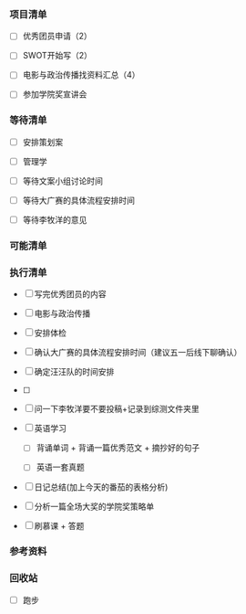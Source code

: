 ### 项目清单

- [ ] 优秀团员申请（2）

- [ ] SWOT开始写（2）

- [ ] 电影与政治传播找资料汇总（4）

- [ ] 参加学院奖宣讲会

  

### 等待清单

- [ ] 安排策划案

- [ ] 管理学

- [ ] 等待文案小组讨论时间

- [ ] 等待大广赛的具体流程安排时间

- [ ] 等待李牧洋的意见

  

### 可能清单




### 执行清单


- [ ] 写完优秀团员的内容

- [ ] 电影与政治传播

- [ ] 安排体检

- [ ] 确认大广赛的具体流程安排时间（建议五一后线下聊确认）

  

- [ ] 确定汪汪队的时间安排

  

- [ ] 

  

- [ ] 问一下李牧洋要不要投稿+记录到综测文件夹里


- [ ] 英语学习

  - [ ] 背诵单词 + 背诵一篇优秀范文 + 摘抄好的句子

  - [ ] 英语一套真题

    

- [ ] 日记总结(加上今天的番茄的表格分析)

- [ ] 分析一篇全场大奖的学院奖策略单

- [ ] 刷慕课 + 答题

  

### 参考资料



### 回收站

- [ ] 跑步